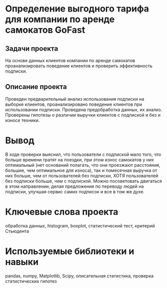 # **Определение выгодного тарифа для компании по аренде самокатов GoFast**
## Задачи проекта  
 На основе данных клиентов компании по аренде самокатов проанализировать поведение клиентов и проверить эффективность подписки.
## Описание проекта
Проведен предварительный анализ использования подписки на выборке клиентов, проанализировано поведение клиентов при использовании подписки. Проведена предобработка данных, их анализ. Проверены гипотезы о различии выручки клиентов с подпиской и без и износе техники.
# Вывод
В ходе проверки выяснил, что пользователи с подпиской мало того, что больше времени тратят на поездки, при этом износ самокатов у них оптимальный (нет оснований полагать, что они проезжают расстояния, большие, чем оптимальное для износа), так и помесячная выручка от них больше, чем от пользователей без подписки, ХОТЯ пользователей без подписки больше, чем с подпиской.
Можно посоветовать двигаться в этом направлении, делая предложения по переводу людей на подписки, улучшая сервис самих подписок и все в том же духе.
# Ключевые слова проекта
обработка данных, histogram, boxplot, статистический тест, критерий Стьюдента
# Используемые библиотеки и навыки
pandas, numpy, Matplotlib, Scipy, описательная статистика, проверка статистических гипотез
